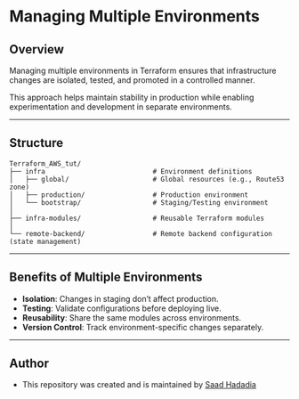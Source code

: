 # Managing Multiple Environments

## Overview

Managing multiple environments in Terraform ensures that infrastructure changes are isolated, tested, and promoted in a controlled manner.

This approach helps maintain stability in production while enabling experimentation and development in separate environments.

---

## Structure

```
Terraform_AWS_tut/
├── infra                           # Environment definitions
│   ├── global/                     # Global resources (e.g., Route53 zone)
│   ├── production/                 # Production environment
│   └── bootstrap/                  # Staging/Testing environment
│
├── infra-modules/                  # Reusable Terraform modules
│
└── remote-backend/                 # Remote backend configuration (state management)
```

---

## Benefits of Multiple Environments

- **Isolation**: Changes in staging don’t affect production.
- **Testing**: Validate configurations before deploying live.
- **Reusability**: Share the same modules across environments.
- **Version Control**: Track environment-specific changes separately.

---

## Author
* This repository was created and is maintained by [Saad Hadadia](https://github.com/SaadHadadia/)